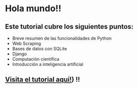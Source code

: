 # Hola mundo!!
## Este tutorial cubre los siguientes puntos:
- Breve resumen de las funcionalidades de Python
- Web Scraping 
- Bases de datos con SQLite
- Django
- Computación científica
- Introducción a inteligencia artificial

## [Visita el tutorial aquí!](python-essentials.ipynb)) !!
